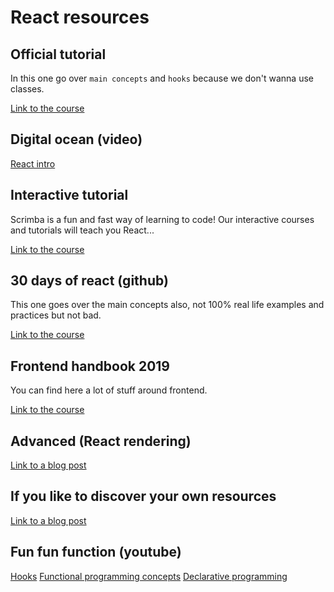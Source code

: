 # React resources

## Official tutorial

In this one go over `main concepts` and `hooks`
because we don't wanna use classes.

[Link to the course](https://reactjs.org/docs/getting-started.html)

## Digital ocean (video)

[React intro](https://www.youtube.com/watch?v=iqCh5UUswlI)

## Interactive tutorial

Scrimba is a fun and fast way of learning to code! Our interactive courses and tutorials will teach you React...

[Link to the course](https://scrimba.com/learn/learnreact)

## 30 days of react (github)

This one goes over the main concepts also, not 100% real life examples and practices but not bad.

[Link to the course](https://github.com/Asabeneh/30-Days-Of-React)


## Frontend handbook 2019

You can find here a lot of stuff around frontend.

[Link to the course](https://frontendmasters.com/guides/front-end-handbook/2019/)

## Advanced (React rendering)

[Link to a blog post](https://felixgerschau.com/react-rerender-components/)

## If you like to discover your own resources

[Link to a blog post](https://dev.to/javinpaul/10-best-websites-to-learn-reactjs-in-2022-1o6d)

## Fun fun function (youtube)

[Hooks](https://www.youtube.com/watch?v=G-aO5hzo1aw)
[Functional programming concepts](https://www.youtube.com/watch?v=BMUiFMZr7vk&list=PL0zVEGEvSaeEd9hlmCXrk5yUyqUag-n84)
[Declarative programming](https://www.youtube.com/watch?v=yGh0bjzj4IQ&t=725s)
